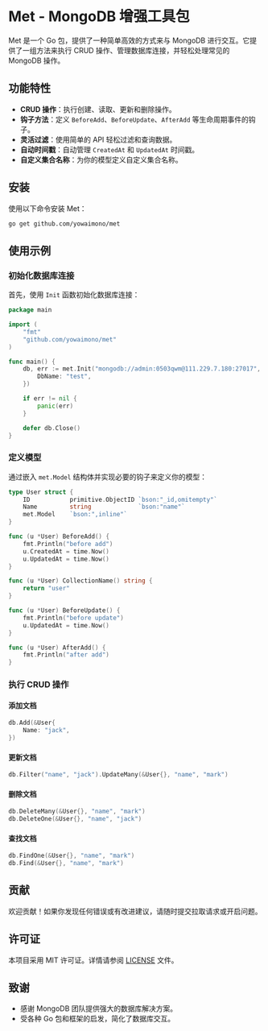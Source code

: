 # Met - MongoDB 增强工具包

Met 是一个 Go 包，提供了一种简单高效的方式来与 MongoDB 进行交互。它提供了一组方法来执行 CRUD 操作、管理数据库连接，并轻松处理常见的 MongoDB 操作。

## 功能特性

- **CRUD 操作**：执行创建、读取、更新和删除操作。
- **钩子方法**：定义 `BeforeAdd`、`BeforeUpdate`、`AfterAdd` 等生命周期事件的钩子。
- **灵活过滤**：使用简单的 API 轻松过滤和查询数据。
- **自动时间戳**：自动管理 `CreatedAt` 和 `UpdatedAt` 时间戳。
- **自定义集合名称**：为你的模型定义自定义集合名称。

## 安装

使用以下命令安装 Met：

```bash
go get github.com/yowaimono/met
```

## 使用示例

### 初始化数据库连接

首先，使用 `Init` 函数初始化数据库连接：

```go
package main

import (
	"fmt"
	"github.com/yowaimono/met"
)

func main() {
	db, err := met.Init("mongodb://admin:0503qwm@111.229.7.180:27017", &met.Config{
		DbName: "test",
	})

	if err != nil {
		panic(err)
	}

	defer db.Close()
}
```

### 定义模型

通过嵌入 `met.Model` 结构体并实现必要的钩子来定义你的模型：

```go
type User struct {
	ID           primitive.ObjectID `bson:"_id,omitempty"`
	Name         string             `bson:"name"`
	met.Model    `bson:",inline"`
}

func (u *User) BeforeAdd() {
	fmt.Println("before add")
	u.CreatedAt = time.Now()
	u.UpdatedAt = time.Now()
}

func (u *User) CollectionName() string {
	return "user"
}

func (u *User) BeforeUpdate() {
	fmt.Println("before update")
	u.UpdatedAt = time.Now()
}

func (u *User) AfterAdd() {
	fmt.Println("after add")
}
```

### 执行 CRUD 操作

#### 添加文档

```go
db.Add(&User{
	Name: "jack",
})
```

#### 更新文档

```go
db.Filter("name", "jack").UpdateMany(&User{}, "name", "mark")
```

#### 删除文档

```go
db.DeleteMany(&User{}, "name", "mark")
db.DeleteOne(&User{}, "name", "jack")
```

#### 查找文档

```go
db.FindOne(&User{}, "name", "mark")
db.Find(&User{}, "name", "mark")
```

## 贡献

欢迎贡献！如果你发现任何错误或有改进建议，请随时提交拉取请求或开启问题。

## 许可证

本项目采用 MIT 许可证。详情请参阅 [LICENSE](LICENSE) 文件。

## 致谢

- 感谢 MongoDB 团队提供强大的数据库解决方案。
- 受各种 Go 包和框架的启发，简化了数据库交互。

